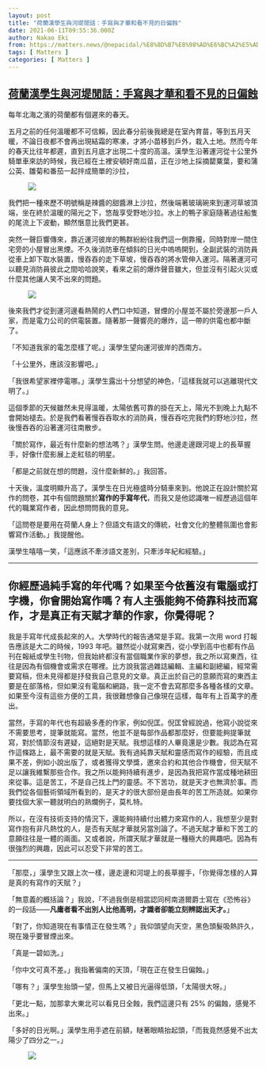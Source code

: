 ```yaml
---
layout: post
title: "荷蘭漢學生與河堤閒話：手寫與才華和看不見的日偏蝕"
date: 2021-06-11T09:55:36.000Z
author: Nakao Eki
from: https://matters.news/@nepacidal/%E8%8D%B7%E8%98%AD%E6%BC%A2%E5%AD%B8%E7%94%9F%E8%88%87%E6%B2%B3%E5%A0%A4%E9%96%92%E8%A9%B1-%E6%89%8B%E5%AF%AB%E8%88%87%E6%89%8D%E8%8F%AF%E5%92%8C%E7%9C%8B%E4%B8%8D%E8%A6%8B%E7%9A%84%E6%97%A5%E5%81%8F%E8%9D%95-bafyreidnoagqamyl2j6zru6wo2ou2dfabvsfchtxepqeruiggrqtjsxl2u
tags: [ Matters ]
categories: [ Matters ]
---
```

<!--1623405336000-->
[荷蘭漢學生與河堤閒話：手寫與才華和看不見的日偏蝕](https://matters.news/@nepacidal/%E8%8D%B7%E8%98%AD%E6%BC%A2%E5%AD%B8%E7%94%9F%E8%88%87%E6%B2%B3%E5%A0%A4%E9%96%92%E8%A9%B1-%E6%89%8B%E5%AF%AB%E8%88%87%E6%89%8D%E8%8F%AF%E5%92%8C%E7%9C%8B%E4%B8%8D%E8%A6%8B%E7%9A%84%E6%97%A5%E5%81%8F%E8%9D%95-bafyreidnoagqamyl2j6zru6wo2ou2dfabvsfchtxepqeruiggrqtjsxl2u)
------

<div>
<p>每年北海之濱的荷蘭都有個遲來的春天。</p><p>五月之前的任何溫暖都不可信賴，因此春分前後我總是在室內育苗，等到五月天暖，不論日夜都不會再出現結霜的寒凍，才將小苗移到戶外，栽入土地。然而今年的春天比往年都遲，直到五月底才出現二十度的高溫。漢學生沿著運河從十公里外騎單車來訪的時候，我已經在土裡安頓好南瓜苗，正在沙地上採摘罌粟葉，要和蒲公英、雛菊和番茄一起拌成簡單的沙拉，</p><figure class="image"><img src="https://assets.matters.news/embed/61d308ed-2581-4efd-a982-9b0612420dca.jpeg" data-asset-id="61d308ed-2581-4efd-a982-9b0612420dca" referrerpolicy="no-referrer"><figcaption><span></span></figcaption></figure><p>我們把一種來歷不明號稱是辣醬的甜醬淋上沙拉，然後端著玻璃碗來到運河草坡頂端，坐在終於溫暖的陽光之下，悠哉享受野地沙拉。水上的鴨子家庭隨著過往船隻的尾流上下波動，顯然愜意比我們更甚。</p><p>突然一聲巨響傳來，靠近運河彼岸的鴨群紛紛往我們這一側靠攏，同時對岸一間住宅旁的小屋冒出黑煙。不久後消防車在傾斜的日光中嗚嗚開到，全副武裝的消防員從車上卸下取水裝置，慢吞吞的走下草坡，慢吞吞的將水管伸入運河。隔著運河可以聽見消防員彼此之間哈哈說笑，看來之前的爆炸聲音雖大，但並沒有引起火災或什麼其他讓人笑不出來的問題。</p><figure class="image"><img src="https://assets.matters.news/embed/a0283f0b-c515-4d39-b33a-324e85cf37fe.jpeg" data-asset-id="a0283f0b-c515-4d39-b33a-324e85cf37fe" referrerpolicy="no-referrer"><figcaption><span></span></figcaption></figure><p>後來我們才從到運河邊看熱鬧的人們口中知道，冒煙的小屋並不屬於旁邊那一戶人家，而是電力公司的供電裝置。隨著那一聲響亮的爆炸，這一帶的供電也都中斷了。</p><p>「不知道我家的電怎麼樣了呢。」漢學生望向運河彼岸的西南方。</p><p>「十公里外，應該沒影響吧。」</p><p>「我很希望家裡停電哪。」漢學生露出十分想望的神色，「這樣我就可以逃離現代文明了。」</p><p>這個季節的天候雖然未見得溫暖，太陽依舊可靠的掛在天上，陽光不到晚上九點不會開始褪去。於是我們看著慢吞吞取水的消防員，慢吞吞吃完我們的野地沙拉，然後慢吞吞的沿著運河往南散步。</p><p>「關於寫作，最近有什麼新的想法嗎？」漢學生問。他邊走邊跟河堤上的長草握手，好像什麼影展上走紅毯的明星。</p><p>「都是之前就在想的問題，沒什麼新鮮的。」我回答。</p><p>十天後，溫度明顯升高了。漢學生在日光極盛時分騎車來到。他說正在設計關於寫作的問卷，其中有個問題關於<strong>寫作的手寫年代</strong>，而我又是他認識唯一經歷過這個年代的職業寫作者，因此想問問我的意見。</p><p>「這問卷是要用在荷蘭人身上？但語文有語文的傳統，社會文化的整體氛圍也會影響寫作活動。」我提醒他。</p><p>漢學生嘻嘻一笑，「這應該不牽涉語文差別，只牽涉年紀和經驗。」</p><hr><h2>你經歷過純手寫的年代嗎？如果至今依舊沒有電腦或打字機，你會開始寫作嗎？有人主張能夠不倚靠科技而寫作，才是真正有天賦才華的作家，你覺得呢？</h2><p>我是手寫年代成長起來的人。大學時代的報告通常是手寫。我第一次用 word 打報告應該是大二的時候，1993 年吧。雖然從小就寫東西，從小學到高中也都有作品刊在報紙或學生刊物，但我始終都沒有當個職業作家的夢想，我之所以寫東西，往往是因為有個機會或需求在哪裡。比方說我當過雜誌編輯、主編和副總編，經常需要寫稿，但未見得都是抒發我自己意見的文章。真正出於自己的意願而寫的東西主要是在部落格，但如果沒有電腦和網路，我一定不會去寫那麼多各種各樣的文章。如果至今沒有這些方便的工具，我很難想像自己像現在這樣，每年有上百萬字的產出。</p><p>當然，手寫的年代也有超級多產的作家，例如倪匡。倪匡曾經說過，他寫小說從來不需要思考，提筆就能寫。當然，他並不是每部作品都那麼好，但要能夠提筆就寫，對於情節沒有遲疑，這絕對是天賦。我想這樣的人畢竟還是少數。我認為在寫作這條路上，最不需要的就是天賦。我有過純靠天賦和靈感而寫作的經驗，而且成果不差，例如小說出版了，或者獲得文學獎，邀來合約和其他合作機會，但天賦不足以讓我維繫那些合作。我之所以能夠持續有進步，是因為我把寫作當成種地耕田來從事。這是苦工，不是自己找上門的靈感。不下苦功，就是天才也無濟於事。而我們從各個藝術領域所看到的，是天才的很大部份是由長年的苦工所造就。如果你要找個大家一聽就明白的熟爛例子，莫札特。</p><p>所以，在沒有技術支持的情況下，還能夠持續付出體力來寫作的人，我想至少是對寫作抱有非凡熱忱的人，是否有天賦才華就另當別論了。不過天賦才華和下苦工的意願往往是一體的兩面。又或者說，所謂天賦才華就是一種極大的興趣吧。因為有很強烈的興趣，因此可以忍受下非常的苦工。</p><hr><p>「那麼，」漢學生又跟上次一樣，邊走邊和河堤上的長草握手，「你覺得怎樣的人算是真的有寫作的天賦？」</p><p>「無意義的概括論？」我說，「不過我倒是相當認同柯南道爾爵士寫在《恐怖谷》的一段話——<strong>凡庸者看不出別人比他高明，才識者卻能立刻辨認出天才。</strong>」</p><p>「對了，你知道現在有事情正在發生嗎？」我仰頭望向天空，黑色頭髮吸熱許久，現在幾乎要冒煙出來。</p><p>「真是一碧如洗。」</p><p>「你中文可真不差。」我指著偏南的天頂，「現在正在發生日偏蝕。」</p><p>「哪有？」漢學生抬頭一望，但馬上又被日光逼得低頭，「太陽很大呀。」</p><p>「更北一點，加那拿大東北可以看見日全蝕，我們這邊只有 25% 的偏蝕，感覺不出來。」</p><p>「多好的日光啊。」漢學生用手遮在前額，瞇著眼睛抬起頭，「而我竟然感覺不出太陽少了四分之一。」</p><figure class="image"><img src="https://assets.matters.news/embed/7d51911b-540c-4867-a6f3-94a2e91f6beb.jpeg" data-asset-id="7d51911b-540c-4867-a6f3-94a2e91f6beb" referrerpolicy="no-referrer"><figcaption><span></span></figcaption></figure><p><br></p>
</div>
